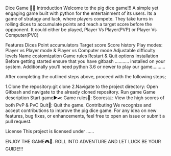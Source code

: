 Dice Game 🎲🎰
Introduction
Welcome to the pig dice game!!! A simple yet engaging game built with python for the entertainment of its users. Its a game of stratagy and luck, where players compete. They take turns in rolling dices to accumulate points and reach a target score before the oppponent. It could either be played, Player Vs Player(PVP) or Player Vs Computer(PVC)

Features
Dices
Point accumulators
Target score
Score history
Play modes: Player vs Player mode & Player vs Computer mode
Adjustable difficulty levels
Name costomization
Game rules
Restart & Quit options
Installation
Before getting started ensure that you have gitbash ........... installed on your system. Additionally you'll need python 3.6 or newer to play our game..........

After completing the outlined steps above, proceed with the following steps;

1.Clone the repository:git clone
2.Navigate to the project directory: Open Gitbash and navigate to the already cloned repository.
Run game
Game description
Start game▶⏯:
Game rules📝:
Scores📊:
View the high scores of both PvP & PvC
Quit🚩:
Quit the game.
Contributing
We recognize and accept contributions to improve the pig dice game. For any idea on new features, bug fixes, or enhancements, feel free to open an issue or submit a pull request.

License
This project is licensed under ......

ENJOY THE GAME🎮🎱.
ROLL INTO ADVENTURE AND LET LUCK BE YOUR GUIDE!!!

